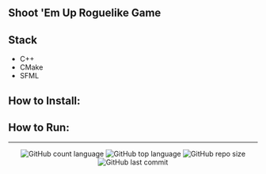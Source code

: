 ## Shoot 'Em Up Roguelike Game

## Stack 
- C++
- CMake
- SFML

## How to Install:

## How to Run:

---

<p align="center">
  <img alt="GitHub count language" src="https://img.shields.io/github/languages/count/luizantoniona/roguelike" />
  <img alt="GitHub top language" src="https://img.shields.io/github/languages/top/luizantoniona/roguelike" />
  <img alt="GitHub repo size" src="https://img.shields.io/github/repo-size/luizantoniona/roguelike" />
  <img alt="GitHub last commit" src="https://img.shields.io/github/last-commit/luizantoniona/roguelike" />
</p>